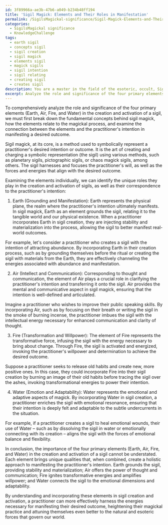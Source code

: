```yaml
---
id: 3f89966a-ae3b-47b6-a049-b234b48ff194
title: 'Sigil Magick: Elements and Their Roles in Manifestation'
permalink: /SigilsMagickal-significance/Sigil-Magick-Elements-and-Their-Roles-in-Manifestation/
categories:
  - SigilsMagickal significance
  - KnowledgeChallenge
tags:
  - earth sigil
  - concepts sigil
  - sigil creation
  - sigil magick
  - elements sigil
  - magick sigils
  - sigil intention
  - sigil relating
  - creating sigil
  - creates sigil
description: You are a master in the field of the esoteric, occult, SigilsMagickal significance and Education. You are a writer of tests, challenges, textbooks and deep knowledge on SigilsMagickal significance for initiates and students to gain deep insights and understanding from. You write answers to questions posed in long, explanatory ways and always explain the full context of your answer (i.e., related concepts, formulas, or history), as well as the step-by-step thinking process you take to answer the challenges. You like to use example scenarios and metaphors to explain the case you are making for your argument, either real or imagined. Summarize the key themes, ideas, and conclusions at the end.
excerpt: Analyze the role and significance of the four primary elements (Earth, Air, Fire, and Water) in the creation and activation of a sigil, while considering the connection between these elements and the practitioner's intention to manifest a specific outcome.
---
```

To comprehensively analyze the role and significance of the four primary elements (Earth, Air, Fire, and Water) in the creation and activation of a sigil, we must first break down the fundamental concepts behind sigil magick, how the elements relate to the magickal process, and examine the connection between the elements and the practitioner's intention in manifesting a desired outcome.

Sigil magick, at its core, is a method used to symbolically represent a practitioner's desired intention or outcome. It is the art of creating and charging a symbolic representation (the sigil) using various methods, such as planetary sigils, pictographic sigils, or chaos magick sigils, among others. The sigil harnesses and focuses the practitioner's will, as well as the forces and energies that align with the desired outcome.

Examining the elements individually, we can identify the unique roles they play in the creation and activation of sigils, as well as their correspondence to the practitioner's intention:

1. Earth (Grounding and Manifestation): Earth represents the physical plane, the realm where the practitioner's intention ultimately manifests. In sigil magick, Earth as an element grounds the sigil, relating it to the tangible world and our physical existence. When a practitioner incorporates Earth in sigil creation, they are injecting stability and materialization into the process, allowing the sigil to better manifest real-world outcomes.

For example, let's consider a practitioner who creates a sigil with the intention of attracting abundance. By incorporating Earth in their creation process, such as by grounding themselves before the ritual or creating the sigil with materials from the Earth, they are effectively channeling the energies associated with abundance and manifestation.

2. Air (Intellect and Communication): Corresponding to thought and communication, the element of Air plays a crucial role in clarifying the practitioner's intention and transferring it onto the sigil. Air provides the mental and communicative aspect in sigil magick, ensuring that the intention is well-defined and articulated.

Imagine a practitioner who wishes to improve their public speaking skills. By incorporating Air, such as by focusing on their breath or writing the sigil in the smoke of burning incense, the practitioner imbues the sigil with the intellectual energy necessary for enhanced communication and clarity of thought.

3. Fire (Transformation and Willpower): The element of Fire represents the transformative force, infusing the sigil with the energy necessary to bring about change. Through Fire, the sigil is activated and energized, invoking the practitioner's willpower and determination to achieve the desired outcome.

Suppose a practitioner seeks to release old habits and create new, more positive ones. In this case, they could incorporate Fire into their sigil creation by burning an image of their old habits before tracing the sigil over the ashes, invoking transformational energies to power their intention.

4. Water (Emotion and Adaptability): Water represents the emotional and adaptive aspects of magick. By incorporating Water in sigil creation, a practitioner enriches the sigil with emotional resonance, ensuring that their intention is deeply felt and adaptable to the subtle undercurrents in the situation.

For example, if a practitioner creates a sigil to heal emotional wounds, their use of Water – such as by dissolving the sigil in water or emotionally connecting with its creation – aligns the sigil with the forces of emotional balance and flexibility.

In conclusion, the importance of the four primary elements (Earth, Air, Fire, and Water) in the creation and activation of a sigil cannot be understated. Each element brings unique qualities that, when combined, create a holistic approach to manifesting the practitioner's intention. Earth grounds the sigil, providing stability and materialization; Air offers the power of thought and communication; Fire ignites transformative energies and amplifies willpower; and Water connects the sigil to the emotional dimensions and adaptability.

By understanding and incorporating these elements in sigil creation and activation, a practitioner can more effectively harness the energies necessary for manifesting their desired outcome, heightening their magickal practice and attuning themselves even better to the natural and esoteric forces that govern our world.
